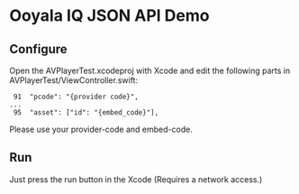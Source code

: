 # Ooyala IQ JSON API Demo

## Configure
Open the AVPlayerTest.xcodeproj with Xcode and edit the following parts in AVPlayerTest/ViewController.swift:
```
 91  "pcode": "{provider code}",
...
 95  "asset": ["id": "{embed_code}"],
```
Please use your provider-code and embed-code.

## Run
Just press the run button in the Xcode
(Requires a network access.)

